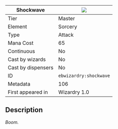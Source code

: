 | Shockwave |![](https://github.com/Electroblob77/Wizardry/blob/1.12.2/src/main/resources/assets/ebwizardry/textures/spells/shockwave.png)|
|---|---|
| Tier | Master |
| Element | Sorcery |
| Type | Attack |
| Mana Cost | 65 |
| Continuous | No |
| Cast by wizards | No |
| Cast by dispensers | No |
| ID | `ebwizardry:shockwave` |
| Metadata | 106 |
| First appeared in | Wizardry 1.0 |
## Description
_Boom._